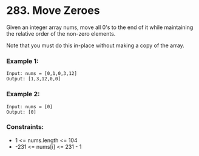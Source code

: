 # 283. Move Zeroes

Given an integer array nums, move all 0's to the end of it while maintaining the relative order of the non-zero elements.

Note that you must do this in-place without making a copy of the array.



### Example 1:
```text
Input: nums = [0,1,0,3,12]
Output: [1,3,12,0,0]
```
### Example 2:
```text
Input: nums = [0]
Output: [0]
```

### Constraints:

* 1 <= nums.length <= 104
* -231 <= nums[i] <= 231 - 1
